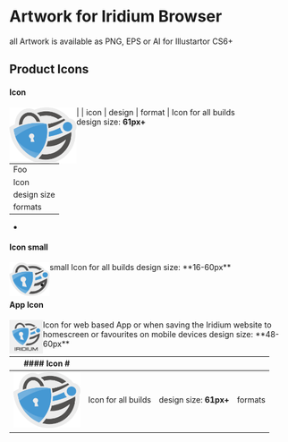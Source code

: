 # Artwork for Iridium Browser
all Artwork is available as PNG, EPS or AI for Illustartor CS6+

## Product Icons #
      
#### Icon #
| <img src="https://github.com/iridium-browser/artwork/blob/master/product-icon_RGB/iridium-icon_custom.png" height="100" width="120" align="left"> | icon | design | format |
Icon for all builds      
design size: **61px+**    
<br/>
<br/>

<table width="100%">
    <tr width="20%">
        <td>Foo</td>
    </tr>
    <tr width="50%">
        <td>Icon</td>
    </tr>
    <tr width="15%">
        <td>design size</td>
    </tr>
    <tr width="15%">
        <td>formats</td>
    </tr>
</table>





-
      
#### Icon small #
<img src="https://github.com/iridium-browser/artwork/blob/master/product-icon_RGB/iridium-icon_custom_small.png" height="60" width="72" align="left">
small Icon for all builds      
design size: **16-60px**

-

#### App Icon #
<img src="https://github.com/iridium-browser/artwork/blob/master/product-icon_RGB/iridium-app_icon.png" height="60" width="60" align="left">
Icon for web based App or when saving the Iridium website to homescreen or favourites on mobile devices     
design size: **48-60px**


| #### Icon #  |    |    |    |
| --- | --- | --- | --- |
| <img src="https://github.com/iridium-browser/artwork/blob/master/product-icon_RGB/iridium-icon_custom.png" height="100" width="120" align="left">  |  Icon for all builds  |  design size: **61px+**  | formats  |
|   |   |   |   |
